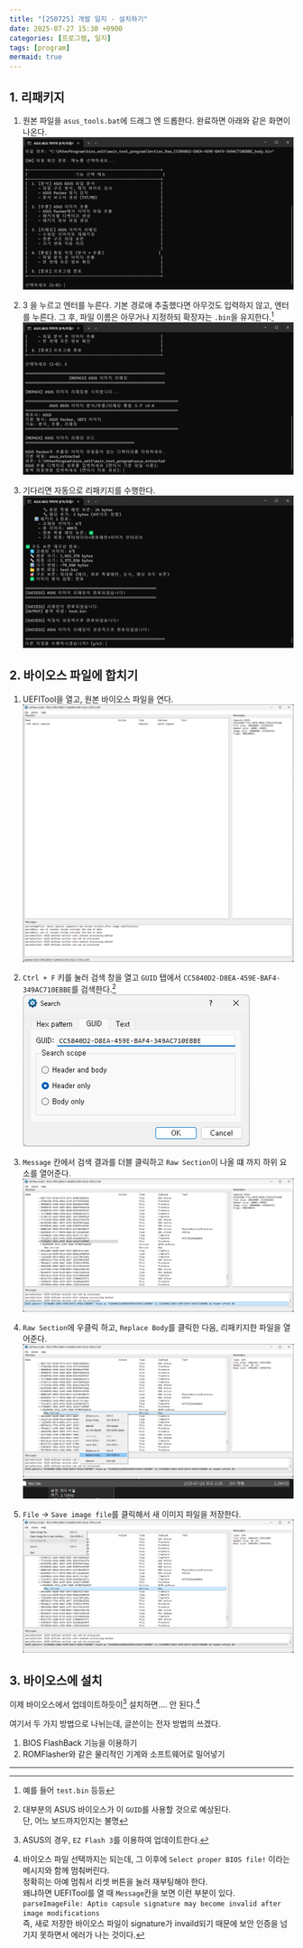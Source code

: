 ```yaml
---
title: "[250725] 개발 일지 - 설치하기"
date: 2025-07-27 15:30 +0900
categories: [프로그램, 일지]
tags: [program]
mermaid: true
---
```


## 1. 리패키지
1. 원본 파일을 `asus_tools.bat`에 드래그 엔 드롭한다. 완료하면 아래와 같은 화면이 나온다.<br>
![bat](/img/250725/bat.png)

2. 3 을 누르고 엔터를 누른다. 기본 경로애 추출했다면 아무것도 입력하지 않고, 엔터를 누른다. 그 후, 파일 이름은 아무거나 지정하되 확장자는 `.bin`을 유지한다.[^example]
![selectname](/img/250725/selectname.png)

3. 기다리면 자동으로 리패키지를 수행한다.
![repack](/img/250725/repack.png)

## 2. 바이오스 파일에 합치기
1. UEFITool을 열고, 원본 바이오스 파일을 연다.
![tool](/img/250725/tool.png)

2. `Ctrl + F` 키를 눌러 검색 창을 열고 `GUID` 탭에서 `CC5840D2-D8EA-459E-BAF4-349AC710EBBE`를 검색한다.[^think]<br>
![search](/img/250725/search.png)

3. `Message` 칸에서 검색 결과를 더블 클릭하고 `Raw Section`이 나올 떄 까지 하위 요소를 열어준다.
![find](/img/250725/find.png)

4. `Raw Section`에 우클릭 하고, `Replace Body`를 클릭한 다음, 리패키지한 파일을 열어준다.
![replace1](/img/250725/replace1.png)
![replace2](/img/250725/replace2.png)

5. `File` -> `Save image file`를 클릭해서 새 이미지 파일을 저장한다.
![savefile](/img/250725/savefile.png)

## 3. 바이오스에 설치
이제 바이오스에서 업데이트하듯이[^update] 설치하면.... 안 된다.[^reason]

여기서 두 가지 방법으로 나뉘는데, 글쓴이는 전자 방법의 쓰겠다.

1. BIOS FlashBack 기능을 이용하기
2. ROMFlasher와 같은 물리적인 기계와 소프트웨어로 밀어넣기

---

[^example]: 예를 들어 `test.bin` 등등
[^think]: 대부분의 ASUS 바이오스가 이 `GUID`를 사용할 것으로 예상된다.<br>단, 어느 보드까지인지는 불명
[^update]: ASUS의 경우, `EZ Flash 3`를 이용하여 업데이트한다.
[^reason]: 바이오스 파일 선택까지는 되는데, 그 이후에 `Select proper BIOS file!` 이라는 메시지와 함께 멈춰버린다.<br>정확히는 아예 멈춰서 리셋 버튼을 눌러 재부팅해야 한다.<br>왜냐하면 UEFITool를 열 때 `Message`칸을 보면 이런 부분이 있다. <br>```parseImageFile: Aptio capsule signature may become invalid after image modifications```<br>즉, 새로 저장한 바이오스 파일이 signature가 invaild되기 때문에 보안 인증을 넘기지 못하면서 에러가 나는 것이다.